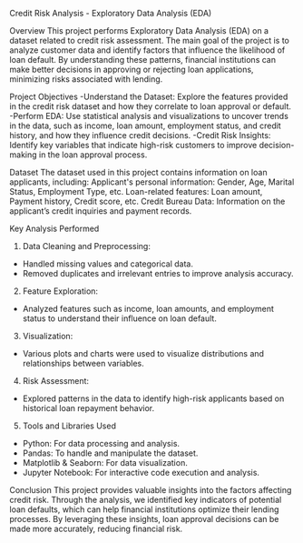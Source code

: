 Credit Risk Analysis - Exploratory Data Analysis (EDA)

Overview
This project performs Exploratory Data Analysis (EDA) on a dataset related to credit risk assessment. The main goal of the project is to analyze customer data and identify factors that influence the likelihood of loan default. By understanding these patterns, financial institutions can make better decisions in approving or rejecting loan applications, minimizing risks associated with lending.

Project Objectives
-Understand the Dataset: Explore the features provided in the credit risk dataset and how they correlate to loan approval or default.
-Perform EDA: Use statistical analysis and visualizations to uncover trends in the data, such as income, loan amount, employment status, and credit history, and how they influence credit decisions.
-Credit Risk Insights: Identify key variables that indicate high-risk customers to improve decision-making in the loan approval process.

Dataset
The dataset used in this project contains information on loan applicants, including:
Applicant's personal information: Gender, Age, Marital Status, Employment Type, etc.
Loan-related features: Loan amount, Payment history, Credit score, etc.
Credit Bureau Data: Information on the applicant’s credit inquiries and payment records.

Key Analysis Performed
1. Data Cleaning and Preprocessing:
  - Handled missing values and categorical data.
  - Removed duplicates and irrelevant entries to improve analysis accuracy.

2. Feature Exploration:
  - Analyzed features such as income, loan amounts, and employment status to understand their influence on loan default.

3. Visualization:
  - Various plots and charts were used to visualize distributions and relationships between variables.

4. Risk Assessment:
  - Explored patterns in the data to identify high-risk applicants based on historical loan repayment behavior.

5. Tools and Libraries Used
  - Python: For data processing and analysis.
  - Pandas: To handle and manipulate the dataset.
  - Matplotlib & Seaborn: For data visualization.
  - Jupyter Notebook: For interactive code execution and analysis.

Conclusion
This project provides valuable insights into the factors affecting credit risk. Through the analysis, we identified key indicators of potential loan defaults, which can help financial institutions optimize their lending processes. By leveraging these insights, loan approval decisions can be made more accurately, reducing financial risk.
